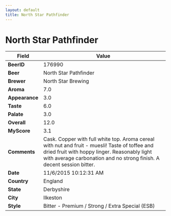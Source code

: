 ```yaml
---
layout: default
title: North Star Pathfinder
---
```


# North Star Pathfinder

| Field         | Value     |
|---------------|-----------|
| **BeerID** | 176990 |
| **Beer** | North Star Pathfinder |
| **Brewer** | North Star Brewing |
| **Aroma** | 7.0 |
| **Appearance** | 3.0 |
| **Taste** | 6.0 |
| **Palate** | 3.0 |
| **Overall** | 12.0 |
| **MyScore** | 3.1 |
| **Comments** | Cask. Copper with full white top. Aroma cereal with nut and fruit - muesli&#033; Taste of toffee and dried fruit with hoppy linger. Reasonably light with average carbonation and no strong finish. A decent session bitter. |
| **Date** | 11/6/2015 10:12:31 AM |
| **Country** | England |
| **State** | Derbyshire |
| **City** | Ilkeston |
| **Style** | Bitter - Premium / Strong / Extra Special (ESB) |

